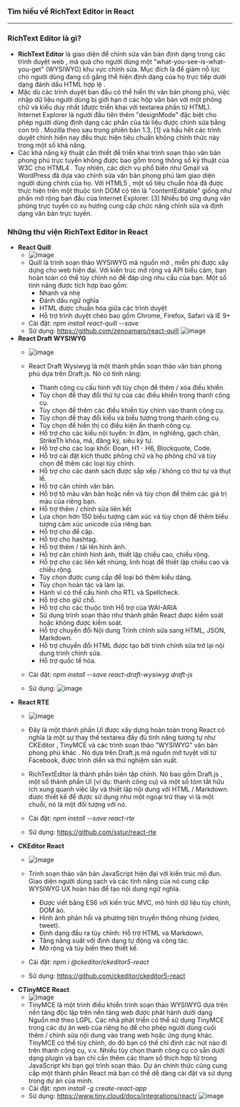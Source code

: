 ### Tìm hiểu về RichText Editor in React
---
### RichText Editor là gì?
* **RichText Editor**  là giao diện để chỉnh sửa văn bản định dạng trong các trình duyệt web , mà quà cho người dùng một "what-you-see-is-what-you-get" (WYSIWYG) khu vực chỉnh sửa. Mục đích là để giảm nỗ lực cho người dùng đang cố gắng thể hiện định dạng của họ trực tiếp dưới dạng đánh dấu HTML hợp lệ .
* Mặc dù các trình duyệt ban đầu có thể hiển thị văn bản phong phú, việc nhập dữ liệu người dùng bị giới hạn ở các hộp văn bản với một phông chữ và kiểu duy nhất (được triển khai với textarea phần tử HTML). Internet Explorer là người đầu tiên thêm "designMode" đặc biệt cho phép người dùng định dạng các phần của tài liệu được chỉnh sửa bằng con trỏ . Mozilla theo sau trong phiên bản 1.3, [1] và hầu hết các trình duyệt chính hiện nay đều thực hiện tiêu chuẩn không chính thức này trong một số khả năng.
* Các khả năng kỹ thuật cần thiết để triển khai trình soạn thảo văn bản phong phú trực tuyến không được bao gồm trong thông số kỹ thuật của W3C cho HTML4 . Tuy nhiên, các dịch vụ phổ biến như Gmail và WordPress đã dựa vào chỉnh sửa văn bản phong phú làm giao diện người dùng chính của họ. Với HTML5 , một số tiêu chuẩn hóa đã được thực hiện trên một thuộc tính DOM có tên là "contentEditable" giống như phần mở rộng ban đầu của Internet Explorer. [3] Nhiều bộ ứng dụng văn phòng trực tuyến có xu hướng cung cấp chức năng chỉnh sửa và định dạng văn bản trực tuyến.
### Những thư viện RichText Editor in React
* **React Quill**
    * ![image](./imageRichTextInReact/Quill.webp)
    * Quill là trình soạn thảo WYSIWYG mã nguồn mở , miễn phí được xây dựng cho web hiện đại. Với kiến trúc mở rộng và API biểu cảm, bạn hoàn toàn có thể tùy chỉnh nó để đáp ứng nhu cầu của bạn. Một số tính năng được tích hợp bao gồm:  
        + Nhanh và nhẹ
        + Đánh dấu ngữ nghĩa
        + HTML được chuẩn hóa giữa các trình duyệt
        + Hỗ trợ trình duyệt chéo bao gồm Chrome, Firefox, Safari và IE 9+
    * Cài đặt: *npm install react-quill --save*
    * Sử dụng:
    https://github.com/zenoamaro/react-quill
     ![image](./imageRichTextInReact/usageQuill.png)
* **React Draft WYSIWYG**
    * ![image](./imageRichTextInReact/Draft.webp)
    * React Draft Wysiwyg là một thành phần soạn thảo văn bản phong phú dựa trên Draft.js. Nó có tính năng:

        + Thanh công cụ cấu hình với tùy chọn để thêm / xóa điều khiển.
        + Tùy chọn để thay đổi thứ tự của các điều khiển  trong thanh công cụ.
        + Tùy chọn để thêm các điều khiển tùy chỉnh vào thanh công cụ.
        + Tùy chọn để thay đổi kiểu và biểu tượng trong thanh công cụ.
        + Tùy chọn để hiển thị có điều kiện ẩn thanh công cụ.
        + Hỗ trợ cho các kiểu nội tuyến: In đậm, in nghiêng, gạch chân, StrikeTh khóa, mã, đăng ký, siêu ký tự.
        + Hỗ trợ cho các loại khối: Đoạn, H1 - H6, Blockquote, Code.
        + Hỗ trợ cài đặt kích thước phông chữ và họ phông chữ và tùy chọn để thêm các loại tùy chỉnh.
        + Hỗ trợ cho các danh sách được sắp xếp / không có thứ tự và thụt lề.
        + Hỗ trợ căn chỉnh văn bản.
        + Hỗ trợ tô màu văn bản hoặc nền và tùy chọn để thêm các giá trị màu của riêng bạn.
        + Hỗ trợ thêm / chỉnh sửa liên kết
        + Lựa chọn hơn 150 biểu tượng cảm xúc và tùy chọn để thêm biểu tượng cảm xúc unicode của riêng bạn.
        + Hỗ trợ cho đề cập.
        + Hỗ trợ cho hashtag.
        + Hỗ trợ thêm / tải lên hình ảnh.
        + Hỗ trợ căn chỉnh hình ảnh, thiết lập chiều cao, chiều rộng.
        + Hỗ trợ cho các liên kết nhúng, linh hoạt để thiết lập chiều cao và chiều rộng.
        + Tùy chọn được cung cấp để loại bỏ thêm kiểu dáng.
        + Tùy chọn hoàn tác và làm lại.
        + Hành vi có thể cấu hình cho RTL và Spellcheck.
        + Hỗ trợ cho giữ chỗ.
        + Hỗ trợ cho các thuộc tính Hỗ trợ của WAI-ARIA
        + Sử dụng trình soạn thảo như thành phần React được kiểm soát hoặc không được kiểm soát.
        + Hỗ trợ chuyển đổi Nội dung Trình chỉnh sửa sang HTML, JSON, Markdown.
        + Hỗ trợ chuyển đổi HTML được tạo bởi trình chỉnh sửa trở lại nội dung trình chỉnh sửa.
        + Hỗ trợ quốc tế hóa.
    * Cài đặt:  *npm install --save react-draft-wysiwyg draft-js*
    * Sử dụng: ![image](./imageRichTextInReact/usageDraft.png)
* **React RTE**
    * ![image](./imageRichTextInReact/RTE.png)
    * Đây là một thành phần UI được xây dựng hoàn toàn trong React có nghĩa là một sự thay thế textarea đầy đủ tính năng tương tự như  CKEditor ,  TinyMCE  và các trình soạn thảo "WYSIWYG" văn bản phong phú khác  . Nó dựa trên Draft.js mã nguồn mở tuyệt vời   từ Facebook, được trình diễn và thử nghiệm sản xuất.

    * RichTextEditor là thành phần biên tập chính. Nó bao gồm Draft.js , một số thành phần UI (ví dụ: thanh công cụ) và một số tóm tắt hữu ích xung quanh việc lấy và thiết lập nội dung với HTML / Markdown. được thiết kế để được sử dụng như một ngoại trừ thay vì là một chuỗi, nó là một đối tượng với nó.
    * Cài đặt: *npm install --save react-rte*
    * Sử dụng: https://github.com/sstur/react-rte
* **CKEditor React**
    * ![image](./imageRichTextInReact/CKEditor.webp)
    * Trình soạn thảo văn bản JavaScript hiện đại với kiến ​​trúc mô đun. Giao diện người dùng sạch và các tính năng của nó cung cấp WYSIWYG UX hoàn hảo để tạo nội dung ngữ nghĩa.

        + Được viết bằng ES6 với kiến ​​trúc MVC, mô hình dữ liệu tùy chỉnh, DOM ảo.
        + Hình ảnh phản hồi và phương tiện truyền thông nhúng (video, tweet).
        + Định dạng đầu ra tùy chỉnh: Hỗ trợ HTML và Markdown.
        + Tăng năng suất với định dạng tự động và cộng tác.
        + Mở rộng và tùy biến theo thiết kế.
    * Cài đặt: *npm i @ckeditor/ckeditor5-react*
    * Sử dụng: https://github.com/ckeditor/ckeditor5-react
* **CTinyMCE React**
    * ![image](./imageRichTextInReact/CtinyMCE.png)
    * TinyMCE là một trình điều khiển trình soạn thảo WYSIWYG dựa trên nền tảng độc lập trên nền tảng web được phát hành dưới dạng Nguồn mở theo LGPL. Các nhà phát triển có thể sử dụng TinyMCE trong các dự án web của riêng họ để cho phép người dùng cuối thêm / chỉnh sửa nội dung vào trang web hoặc ứng dụng khác. TinyMCE có thể tùy chỉnh, do đó bạn có thể chỉ định các nút nào đi trên thanh công cụ, v.v. Nhiều tùy chọn thanh công cụ có sẵn dưới dạng plugin và bạn chỉ cần thêm các tham số thích hợp từ trong JavaScript khi bạn gọi trình soạn thảo. Dự án chính thức cũng cung cấp một thành phần React mà bạn có thể dễ dàng cài đặt và sử dụng trong dự án của mình.
    * Cài đặt: *npm install -g create-react-app*
    * Sử dụng: https://www.tiny.cloud/docs/integrations/react/
        ![image](./imageRichTextInReact/usageCtiny.png)








